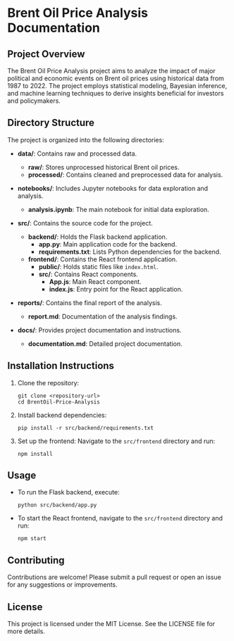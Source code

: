 # Brent Oil Price Analysis Documentation

## Project Overview
The Brent Oil Price Analysis project aims to analyze the impact of major political and economic events on Brent oil prices using historical data from 1987 to 2022. The project employs statistical modeling, Bayesian inference, and machine learning techniques to derive insights beneficial for investors and policymakers.

## Directory Structure
The project is organized into the following directories:

- **data/**: Contains raw and processed data.
  - **raw/**: Stores unprocessed historical Brent oil prices.
  - **processed/**: Contains cleaned and preprocessed data for analysis.

- **notebooks/**: Includes Jupyter notebooks for data exploration and analysis.
  - **analysis.ipynb**: The main notebook for initial data exploration.

- **src/**: Contains the source code for the project.
  - **backend/**: Holds the Flask backend application.
    - **app.py**: Main application code for the backend.
    - **requirements.txt**: Lists Python dependencies for the backend.
  - **frontend/**: Contains the React frontend application.
    - **public/**: Holds static files like `index.html`.
    - **src/**: Contains React components.
      - **App.js**: Main React component.
      - **index.js**: Entry point for the React application.

- **reports/**: Contains the final report of the analysis.
  - **report.md**: Documentation of the analysis findings.

- **docs/**: Provides project documentation and instructions.
  - **documentation.md**: Detailed project documentation.

## Installation Instructions
1. Clone the repository:
   ```
   git clone <repository-url>
   cd BrentOil-Price-Analysis
   ```

2. Install backend dependencies:
   ```
   pip install -r src/backend/requirements.txt
   ```

3. Set up the frontend:
   Navigate to the `src/frontend` directory and run:
   ```
   npm install
   ```

## Usage
- To run the Flask backend, execute:
  ```
  python src/backend/app.py
  ```

- To start the React frontend, navigate to the `src/frontend` directory and run:
  ```
  npm start
  ```

## Contributing
Contributions are welcome! Please submit a pull request or open an issue for any suggestions or improvements.

## License
This project is licensed under the MIT License. See the LICENSE file for more details.